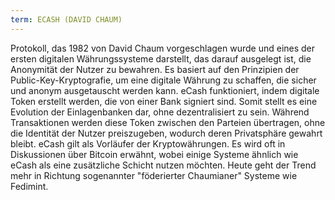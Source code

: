```yaml
---
term: ECASH (DAVID CHAUM)
---
```


Protokoll, das 1982 von David Chaum vorgeschlagen wurde und eines der ersten digitalen Währungssysteme darstellt, das darauf ausgelegt ist, die Anonymität der Nutzer zu bewahren. Es basiert auf den Prinzipien der Public-Key-Kryptografie, um eine digitale Währung zu schaffen, die sicher und anonym ausgetauscht werden kann. eCash funktioniert, indem digitale Token erstellt werden, die von einer Bank signiert sind. Somit stellt es eine Evolution der Einlagenbanken dar, ohne dezentralisiert zu sein. Während Transaktionen werden diese Token zwischen den Parteien übertragen, ohne die Identität der Nutzer preiszugeben, wodurch deren Privatsphäre gewahrt bleibt. eCash gilt als Vorläufer der Kryptowährungen. Es wird oft in Diskussionen über Bitcoin erwähnt, wobei einige Systeme ähnlich wie eCash als eine zusätzliche Schicht nutzen möchten. Heute geht der Trend mehr in Richtung sogenannter "föderierter Chaumianer" Systeme wie Fedimint.